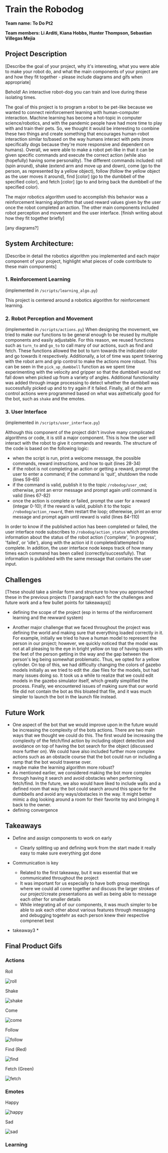 # Train the Robodog

**Team name: To Do Pt2**

**Team members: Li Arditi, Kiana Hobbs, Hunter Thompson, Sebastian Villegas Mejia**

## Project Description
[Describe the goal of your project, why it's interesting, what you were able to make your robot do, and what the main components of your project are and how they fit together - please include diagrams and gifs when appropriate]

Behold! An interactive robot-dog you can train and love during these isolating times. 

The goal of this project is to program a robot to be pet-like because we wanted to connect reinforcement learning with human-computer interaction. Machine learning has become a hot-topic in computer science/robotics, and with the pandemic people have had more time to play with and train their pets. So, we thought it would be interesting to combine these two things and create something that encourages human-robot interaction similar to/based on the way humans interact with pets (more specifically dogs because they're more responsive and dependent on humans). Overall, we were able to make a robot pet-like in that it can be given specific commands and execute the correct action (while also (hopefully) having some personality). The different commands included: roll (spin around), shake (extend arm and move up and down), come (go to the person, as represented by a yellow object), follow (follow the yellow object as the user moves it around), find \[color\] (go to the dumbbell of the specified color), and fetch \[color\] (go to and bring back the dumbbell of the specified color).

The major robotics algorithm used to accomplish this behavior was a reinforcement learning algorithm that used reward values given by the user once the robot completed an action. The other main components included robot perception and movement and the user interface. [finish writing about how they fit together briefly]

[any diagrams?]


## System Architecture:
[Describe in detail the robotics algorithm you implemented and each major component of your project, highlight what pieces of code contribute to these main components]

### 1. Reinforcement Learning
(implemented in `/scripts/learning_algo.py`)

This project is centered around a robotics algorithm for reinforcement learning. 


### 2. Robot Perception and Movement
(implemented in `/scripts/actions.py`)
When designing the movement, we tried to make our functions to be general enough
to be reused by multiple components and easily adjustable. For this reason, we 
reused functions such as `turn_to` and `go_to` to call many of our actions, such
as find and fetch. These functions allowed the bot to turn towards the indicated
color and go towards it respectively. Additionally, a lot of time was spent 
tinkering with the robot arm and grip control to make the actions more robust. 
This can be seen in the `pick_up_dumbbell` function as we spent time 
experimenting with the velocity and gripper so that the dumbbell would not
fall down when picked up from a variety of angles. Additional functionality was
added through image processing to detect whether the dumbbell was successfully
picked up and to try again if it failed. Finally, all of the arm control actions 
were programmed based on what was asthetically good for the bot, such as `shake`
and the emotes. 

### 3. User Interface
(implemented in `/scripts/user_interface.py`)

Although this component of the project didn't involve many complicated algorithms or code, it is still a major component. This is how the user will interact with the robot to give it commands and rewards. The structure of the code is based on the following logic:
* when the script is run, print a welcome message, the possible commands, reward instructions, and how to quit (lines 28-34)
* if the robot is not completing an action or getting a reward, prompt the user to enter a command; if the command is 'quit', shutdown the node (lines 59-65)
* if the command is valid, publish it to the topic `/robodog/user_cmd`; otherwise, print an error message and prompt again until command is valid (lines 67-82)
* once the action is complete or failed, prompt the user for a reward (integar 0-10); if the reward is valid, publish it to the topic `/robodog/action_reward`, then restart the loop; otherewise, print an error message and prompt again until reward is valid (lines 84-110)

In order to know if the published action has been completed or failed, the user interface node subscribes to `/robodog/action_status` which provides information about the status of the robot action ('complete', 'in progress', 'failed', or 'idle'), along with the action id it completed/attempted to complete. In addition, the user interface node keeps track of how many times each command has been called (correctly/successfully). That information is published with the same message that contains the user input.



## Challenges
[These should take a similar form and structure to how you approached these in the previous projects (1 paragraph each for the challenges and future work and a few bullet points for takeaways)]
- defining the scope of the project (esp in terms of the reinforcement learning and the rewward system)
* Another major challenge that we faced throughout the project was defining the 
  world and making sure that everything loaded correctly in it. For example, 
  initially we tried to have a human model to represent the person in our
  project; however, we quickly noticed that the model was not at all pleasing
  to the eye in bright yellow on top of having issues with the feet of the person
  getting in the way and the gap between the person's leg being somewhat 
  problematic. Thus, we opted for a yellow cylinder. On top of this, we had
  difficulty changing the colors of gazebo models initially as we tried to edit
  the .dae files for the models, but had many issues doing so. It took us a while
  to realize that we could edit models in the gazebo simulator itself, which 
  greatly simplified the process. Finally, we encountered issues of making sure 
  that our world file did not contain the bot as this bloated that file, and it 
  was much simpler to launch the bot in the launch file instead. 

## Future Work

- One aspect of the bot that we would improve upon in the future would be 
  increasing the complexity of the bots actions. There are two main ways that we 
  thought we could do this. The first would be increasing the complexity of the 
  fetch/find action by including object detection and avoidance on top of having
  the bot search for the object (discussed more further on). We could have also 
  included further more complex actions such as an obstacle course that the bot
  could run or including a ramp that the bot would traverse over.
- maybe make the learning algorithm more robust?
- As mentioned earlier, we considered making the bot more complex through having
  it search and avoid obstacles when performing fetch/find. In the future, we
  also would have liked to include walls and a defined room that way the bot 
  could search around this space for the dumbbells and avoid any ways/obstacles
  in the way. It might better mimic a dog looking around a room for their
  favorite toy and bringing it back to the owner. 
- defining convergence


## Takeaways

* Define and assign components to work on early
  * Clearly splitting up and defining work from the start made it really easy to make sure everything got done

* Communication is key
  * Related to the first takeaway, but it was essential that we communicated 
    throughout the project 
  * It was important for us especially to have both group meetings where we could
    all come together and discuss the larger strokes of our project/create 
    presentations as well as being able to message each other for smaller details
  * While integrating all of our components, it was much simpler to be able to 
    ask each other about various features through messaging and debugging 
    togetehr as each person knew their respective compnenet best

* takeaway3
  * 

## Final Product Gifs

### Actions

Roll

![roll](roll_action.gif)

Shake

![shake](shake_action.gif)

Come

![come](come_action.gif)

Follow

![follow](follow_action.gif)

Find (Red)

![find](find_red_action.gif)

Fetch (Green)

![fetch](fetch_green_action.gif)

### Emotes

Happy

![happy](happy_emote.gif)

Sad

![sad](sad_emote.gif)

### Learning

